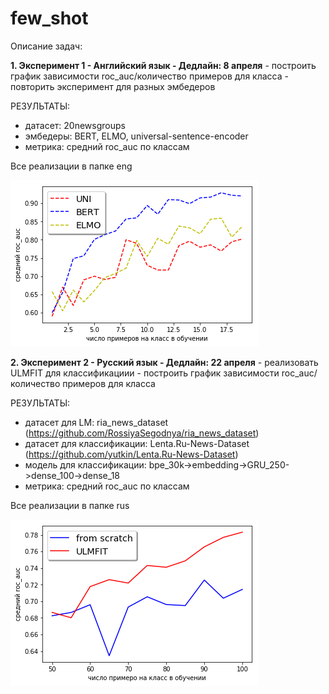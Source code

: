 # few_shot

Описание задач:

<strong>1. Эксперимент 1 - Английский язык - Дедлайн: 8 апреля</strong>
	- построить график зависимости roc_auc/количество примеров для класса
	- повторить эксперимент для разных эмбедеров

РЕЗУЛЬТАТЫ: 
- датасет: 20newsgroups
- эмбедеры: BERT, ELMO, universal-sentence-encoder
- метрика: средний roc_auc по классам 

Все реализации в папке eng

![alt text](https://github.com/mrdro1/few_shot/blob/master/plots/all.png)


<strong>2. Эксперимент 2 - Русский язык - Дедлайн: 22 апреля</strong>
	- реализовать ULMFIT для классификациии
	- построить график зависимости roc_auc/количество примеров для класса
	
РЕЗУЛЬТАТЫ: 
- датасет для LM: ria_news_dataset (https://github.com/RossiyaSegodnya/ria_news_dataset)
- датасет для классификации: Lenta.Ru-News-Dataset (https://github.com/yutkin/Lenta.Ru-News-Dataset)
- модель для классификации: bpe_30k->embedding->GRU_250->dense_100->dense_18
- метрика: средний roc_auc по классам 

Все реализации в папке rus

![alt text](https://github.com/mrdro1/few_shot/blob/master/plots/ulmfit.png)

